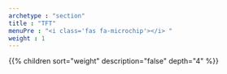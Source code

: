 ```yaml
---
archetype : "section"
title : "TFT"
menuPre : "<i class='fas fa-microchip'></i> "
weight : 1
---
```

{{% children sort="weight" description="false" depth="4" %}}

